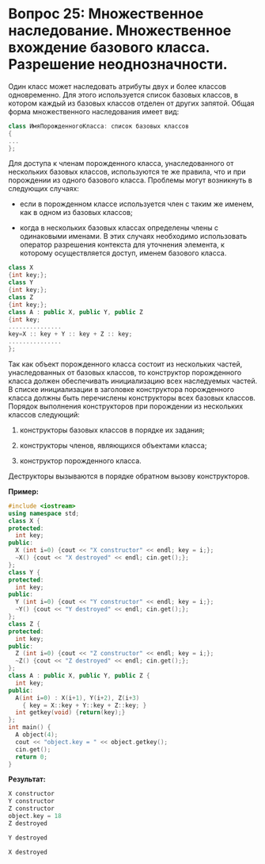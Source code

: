 # Вопрос 25: Множественное наследование. Множественное вхождение базового класса. Разрешение неоднозначности.

Один класс может наследовать атрибуты двух и более классов одновременно. Для этого использу­ется список базовых классов, в котором каждый из базовых классов отделен от других запятой. Общая форма множественного наследования имеет вид:
```cpp
class ИмяПорожденногоКласса: список базовых классов
{
...
};
```
Для доступа к членам порожденного класса, унаследованного от нескольких базовых классов, используются те же правила, что и при порождении из одного базового класса. Проблемы могут возникнуть в следующих случаях:

* если в порожденном классе используется член с таким же именем, как в одном из базовых классов;

* когда в нескольких базовых классах определены члены с одинаковыми именами.
В этих случаях необходимо использовать оператор разрешения контекста для уточнения элемента, к которому осуществляется доступ, именем базового класса.
```cpp
class X
{int key;};
class Y
{int key;};
class Z
{int key;};
class A : public X, public Y, public Z
{int key;
...............
key=X :: key + Y :: key + Z :: key;
...............
};
```

Так как объект порожденного класса состоит из нескольких частей, унаследованных от базовых классов, то конструктор порожденного класса должен обеспечивать инициализацию всех наследуемых частей. В списке инициализации в заголовке конструктора порожденного класса должны быть перечислены конструкторы всех базовых классов. Порядок выполнения конструкторов при порождении из нескольких классов следующий:

1. конструкторы базовых классов в порядке их задания;

2. конструкторы членов, являющихся объектами класса;

3. конструктор порожденного класса.

Деструкторы вызываются в порядке обратном вызову конструкторов.

**Пример:**
```cpp
#include <iostream>
using namespace std;
class X {
protected:
  int key;
public:
  X (int i=0) {cout << "X constructor" << endl; key = i;};
  ~X() {cout << "X destroyed" << endl; cin.get();};
};
class Y {
protected:
  int key;
public:
  Y (int i=0) {cout << "Y constructor" << endl; key = i;};
  ~Y() {cout << "Y destroyed" << endl; cin.get();};
};
class Z {
protected:
  int key;
public:
  Z (int i=0) {cout << "Z constructor" << endl; key = i;};
  ~Z() {cout << "Z destroyed" << endl; cin.get();};
};
class A : public X, public Y, public Z {
  int key;
public:
  A(int i=0) : X(i+1), Y(i+2), Z(i+3)
    { key = X::key + Y::key + Z::key; }
  int getkey(void) {return(key);}
};
int main() {
  A object(4);
  cout << "object.key = " << object.getkey();
  cin.get();
  return 0;
}
```

**Результат:**
```cpp
X constructor
Y constructor
Z constructor
object.key = 18
Z destroyed

Y destroyed

X destroyed
```
